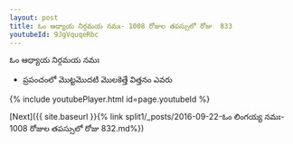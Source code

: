 ```yaml
---
layout: post
title: ఓం ఆధ్యాయ నిర్గమయ నమః- 1008 రోజుల తపస్సులో రోజు  833
youtubeId: 9JgVquqeRbc
---
```

 
 
 ఓం ఆధ్యాయ నిర్గమయ నమః  
 
 -  ప్రపంచంలో మొట్టమొదటి మొలకెత్తే విత్తనం ఎవరు 
 
  
 
  
 
 
 
 
 
 


{% include youtubePlayer.html id=page.youtubeId %}
 
[Next]({{ site.baseurl }}{% link  split1/_posts/2016-09-22-ఓం లింగయ్య నమః- 1008 రోజుల తపస్సులో రోజు  832.md%})
 
